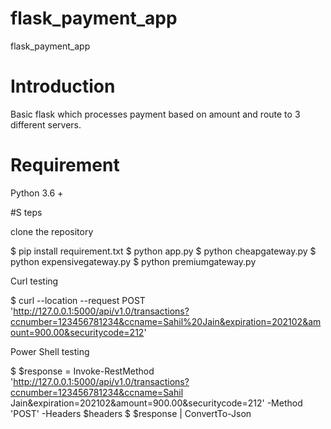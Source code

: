 # flask_payment_app
flask_payment_app


# Introduction

Basic flask which processes payment based on amount and route to 3 different servers.

# Requirement

Python 3.6 +

#S teps

clone the repository

$ pip install requirement.txt
$ python app.py
$ python cheapgateway.py
$ python expensivegateway.py
$ python premiumgateway.py

Curl testing

$ curl --location --request POST 'http://127.0.0.1:5000/api/v1.0/transactions?ccnumber=123456781234&ccname=Sahil%20Jain&expiration=202102&amount=900.00&securitycode=212'

Power Shell testing

$ $response = Invoke-RestMethod 'http://127.0.0.1:5000/api/v1.0/transactions?ccnumber=123456781234&ccname=Sahil Jain&expiration=202102&amount=900.00&securitycode=212' -Method 'POST' -Headers $headers
$ $response | ConvertTo-Json
